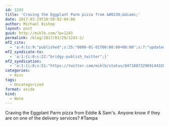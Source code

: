```yaml
---
id: 1243
title: 'Craving the Eggplant Parm pizza from &#8230;&diams;'
date: 2017-03-29T20:50:02-04:00
author: Michael Bishop
layout: post
guid: http://miklb.com/?p=1243
permalink: /blog/2017/03/29/1243-2/
mf2_cite:
  - 'a:4:{s:9:"published";s:25:"0000-01-01T00:00:00+00:00";s:7:"updated";s:25:"0000-01-01T00:00:00+00:00";s:8:"category";a:1:{i:0;s:0:"";}s:6:"author";a:0:{}}'
mf2_syndicate-to:
  - 'a:1:{i:0;s:22:"bridgy-publish_twitter";}'
mf2_syndication:
  - 'a:1:{i:0;s:51:"https://twitter.com/miklb/status/847188732969144320";}'
categories:
  - misc
tags:
  - Uncategorized
format: aside
kind:
  - Note
---
```

Craving the Eggplant Parm pizza from Eddie & Sam's. Anyone know if they are on one of the delivery services? #Tampa